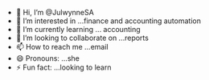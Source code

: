 - 👋 Hi, I’m @JulwynneSA
- 👀 I’m interested in ...finance and accounting automation
- 🌱 I’m currently learning ... accounting
- 💞️ I’m looking to collaborate on ...reports
- 📫 How to reach me ...email
- 😄 Pronouns: ...she
- ⚡ Fun fact: ...looking to learn

<!---
JulwynneSA/JulwynneSA is a ✨ special ✨ repository because its `README.md` (this file) appears on your GitHub profile.
You can click the Preview link to take a look at your changes.
--->
